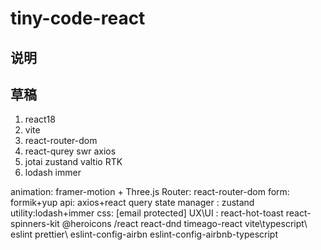 # tiny-code-react

## 说明

## 草稿

1. react18
2. vite
3. react-router-dom
4. react-qurey swr axios
5. jotai zustand valtio RTK
6. lodash immer

animation: framer-motion + Three.js
Router: react-router-dom
form: formik+yup
api: axios+react query
state manager : zustand
utility:lodash+immer
css: [email protected]
UX\UI : react-hot-toast react-spinners-kit @heroicons /react react-dnd timeago-react
vite\typescript\ eslint prettier\ eslint-config-airbn eslint-config-airbnb-typescript
